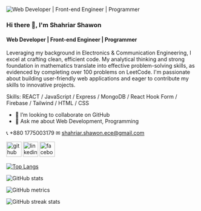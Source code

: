 ![Web Developer  |  Front-end Engineer  |  Programmer](https://media.licdn.com/dms/image/D5616AQFiT8TcAE0w1Q/profile-displaybackgroundimage-shrink_350_1400/0/1718258440156?e=1723680000&v=beta&t=Gd3Hd-psedxcuUF9qsQEABJEQrB9iZd92fJZ0TIImrM)

### Hi there 👋, I'm Shahriar Shawon
#### Web Developer  |  Front-end Engineer  |  Programmer

Leveraging my background in Electronics & Communication Engineering, I excel at crafting clean, efficient code.  My analytical thinking and strong foundation in mathematics translate into effective problem-solving skills, as evidenced by completing over 100 problems on LeetCode. I'm passionate about building user-friendly web applications and eager to contribute my skills to innovative projects.

Skills: REACT / JavaScript / Express  / MongoDB / React Hook Form / Firebase / Tailwind / HTML / CSS

- 👯 I’m looking to collaborate on GitHub 
- 💬 Ask me about Web Development, Programming
  
📞 +880 1775003179 
✉ shahriar.shawon.ece@gmail.com


[<img src='https://cdn.jsdelivr.net/npm/simple-icons@3.0.1/icons/github.svg' alt='github' height='40'>](https://github.com/ShawonECE)  [<img src='https://cdn.jsdelivr.net/npm/simple-icons@3.0.1/icons/linkedin.svg' alt='linkedin' height='40'>](https://www.linkedin.com/in/shahriar-shawon-ece/)  [<img src='https://cdn.jsdelivr.net/npm/simple-icons@3.0.1/icons/facebook.svg' alt='facebook' height='40'>](https://www.facebook.com/shahriar.shawon.790)  

[![Top Langs](https://github-readme-stats.vercel.app/api/top-langs/?username=ShawonECE)](https://github.com/anuraghazra/github-readme-stats)

![GitHub stats](https://github-readme-stats.vercel.app/api?username=ShawonECE&show_icons=true&count_private=true)  

![GitHub metrics](https://metrics.lecoq.io/ShawonECE)  

![GitHub streak stats](https://streak-stats.demolab.com/?user=ShawonECE)  

